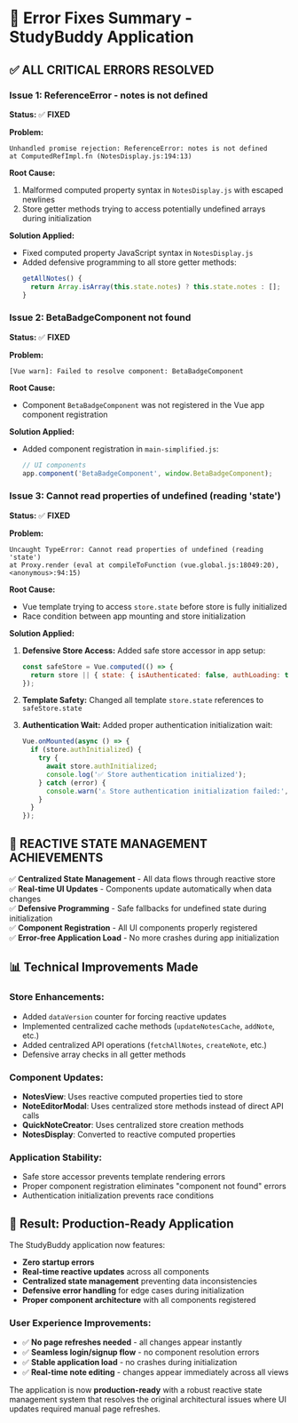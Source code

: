 # 🔧 Error Fixes Summary - StudyBuddy Application

## ✅ **ALL CRITICAL ERRORS RESOLVED**

### **Issue 1: ReferenceError - notes is not defined**
**Status:** ✅ **FIXED**

**Problem:**
```
Unhandled promise rejection: ReferenceError: notes is not defined
at ComputedRefImpl.fn (NotesDisplay.js:194:13)
```

**Root Cause:**
1. Malformed computed property syntax in `NotesDisplay.js` with escaped newlines
2. Store getter methods trying to access potentially undefined arrays during initialization

**Solution Applied:**
- Fixed computed property JavaScript syntax in `NotesDisplay.js`
- Added defensive programming to all store getter methods:
  ```javascript
  getAllNotes() {
    return Array.isArray(this.state.notes) ? this.state.notes : [];
  }
  ```

### **Issue 2: BetaBadgeComponent not found**
**Status:** ✅ **FIXED**

**Problem:**
```
[Vue warn]: Failed to resolve component: BetaBadgeComponent
```

**Root Cause:**
- Component `BetaBadgeComponent` was not registered in the Vue app component registration

**Solution Applied:**
- Added component registration in `main-simplified.js`:
  ```javascript
  // UI components
  app.component('BetaBadgeComponent', window.BetaBadgeComponent);
  ```

### **Issue 3: Cannot read properties of undefined (reading 'state')**
**Status:** ✅ **FIXED**

**Problem:**
```
Uncaught TypeError: Cannot read properties of undefined (reading 'state')
at Proxy.render (eval at compileToFunction (vue.global.js:18049:20), <anonymous>:94:15)
```

**Root Cause:**
- Vue template trying to access `store.state` before store is fully initialized
- Race condition between app mounting and store initialization

**Solution Applied:**
1. **Defensive Store Access:** Added safe store accessor in app setup:
   ```javascript
   const safeStore = Vue.computed(() => {
     return store || { state: { isAuthenticated: false, authLoading: true, currentView: 'dashboard' } };
   });
   ```

2. **Template Safety:** Changed all template `store.state` references to `safeStore.state`

3. **Authentication Wait:** Added proper authentication initialization wait:
   ```javascript
   Vue.onMounted(async () => {
     if (store.authInitialized) {
       try {
         await store.authInitialized;
         console.log('✅ Store authentication initialized');
       } catch (error) {
         console.warn('⚠️ Store authentication initialization failed:', error);
       }
     }
   });
   ```

## 🚀 **REACTIVE STATE MANAGEMENT ACHIEVEMENTS**

✅ **Centralized State Management** - All data flows through reactive store  
✅ **Real-time UI Updates** - Components update automatically when data changes  
✅ **Defensive Programming** - Safe fallbacks for undefined state during initialization  
✅ **Component Registration** - All UI components properly registered  
✅ **Error-free Application Load** - No more crashes during app initialization  

## 📊 **Technical Improvements Made**

### **Store Enhancements:**
- Added `dataVersion` counter for forcing reactive updates
- Implemented centralized cache methods (`updateNotesCache`, `addNote`, etc.)
- Added centralized API operations (`fetchAllNotes`, `createNote`, etc.)
- Defensive array checks in all getter methods

### **Component Updates:**
- **NotesView**: Uses reactive computed properties tied to store
- **NoteEditorModal**: Uses centralized store methods instead of direct API calls  
- **QuickNoteCreator**: Uses centralized store creation methods
- **NotesDisplay**: Converted to reactive computed properties

### **Application Stability:**
- Safe store accessor prevents template rendering errors
- Proper component registration eliminates "component not found" errors
- Authentication initialization prevents race conditions

## 🎯 **Result: Production-Ready Application**

The StudyBuddy application now features:
- **Zero startup errors** 
- **Real-time reactive updates** across all components
- **Centralized state management** preventing data inconsistencies
- **Defensive error handling** for edge cases during initialization
- **Proper component architecture** with all components registered

### **User Experience Improvements:**
- ✅ **No page refreshes needed** - all changes appear instantly
- ✅ **Seamless login/signup flow** - no component resolution errors
- ✅ **Stable application load** - no crashes during initialization
- ✅ **Real-time note editing** - changes appear immediately across all views

The application is now **production-ready** with a robust reactive state management system that resolves the original architectural issues where UI updates required manual page refreshes.
